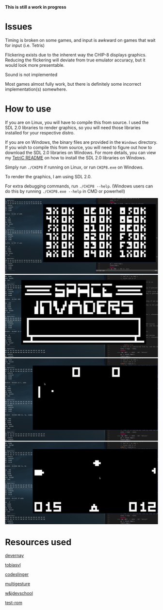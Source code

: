 **This is still a work in progress**

# Issues
Timing is broken on some games, and input is awkward on games that wait for input (i.e. Tetris)

Flickering exists due to the inherent way the CHIP-8 displays graphics. Reducing the flickering will deviate from true emulator
accuracy, but it would look more presentable.

Sound is not implemented

Most games almost fully work, but there is definitely some incorrect implementation(s) somewhere.

# How to use

If you are on Linux, you will have to compile this from source. I used the SDL 2.0 libraries to render graphics, so you will need those libraries installed for your respective distro.

If you are on Windows, the binary files are provided in the ``Windows`` directory. If you wish to compile this from source, you will need to figure out how to download the SDL 2.0 libraries on Windows. For more details, you can view my [TetriC README](https://github.com/hosua/TetriC#compiling-on-windows) on how to install the SDL 2.0 libraries on Windows. 

Simply run ``./CHIP8`` if running on Linux, or run ``CHIP8.exe`` on Windows.

To render the graphics, I am using SDL 2.0.

For extra debugging commands, run ``./CHIP8 --help``. (Windows users can do this by running ``./CHIP8.exe --help`` in CMD or powerhell)

![opcode-test](images/opcode_test.png)
![invaders](images/invaders.gif)
![pong](images/pong.gif)
![UFO](images/ufo.gif)

# Resources used
[devernay](http://devernay.free.fr/hacks/chip8/C8TECH10.HTM)

[tobiasvl](https://tobiasvl.github.io/blog/write-a-chip-8-emulator/)

[codeslinger](http://www.codeslinger.co.uk/pages/projects/chip8.html)

[multigesture](https://multigesture.net/articles/how-to-write-an-emulator-chip-8-interpreter/)

[w&jdevschool](https://blog.wjdevschool.com/blog/video-game-console-emulator/)

[test-rom](https://github.com/corax89/chip8-test-rom)


